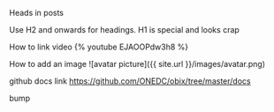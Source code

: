 

Heads in posts
 
Use H2 and onwards for headings. H1 is special and looks crap

How to link video
{% youtube EJAOOPdw3h8 %}

How to add an image
![avatar picture]({{ site.url }}/images/avatar.png)

github docs link
https://github.com/ONEDC/obix/tree/master/docs

bump